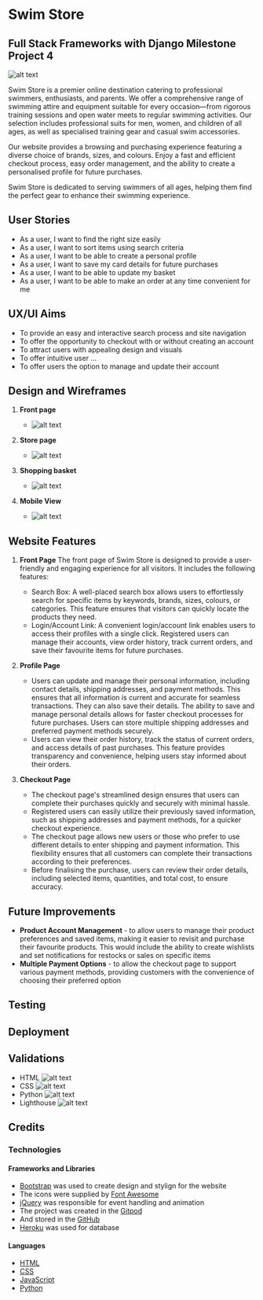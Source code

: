 # Swim Store
## Full Stack Frameworks with Django Milestone Project 4 

  ![alt text](https://github.com/hh859/SwimStore/blob/main/pictures/website/main%20page.png)

Swim Store is a premier online destination catering to professional swimmers, enthusiasts, and parents. We offer a comprehensive range of swimming attire and equipment suitable for every occasion—from rigorous training sessions and open water meets to regular swimming activities. Our selection includes professional suits for men, women, and children of all ages, as well as specialised training gear and casual swim accessories.

Our website provides a browsing and purchasing experience featuring a diverse choice of brands, sizes, and colours. Enjoy a fast and efficient checkout process, easy order management, and the ability to create a personalised profile for future purchases.

Swim Store is dedicated to serving swimmers of all ages, helping them find the perfect gear to enhance their swimming experience.


## User Stories 
 - As a user, I want to find the right size easily
 - As a user, I want to sort items using search criteria
 - As a user, I want to be able to create a personal profile
 - As a user, I want to save my card details for future purchases
 - As a user, I want to be able to update my basket
 - As a user, I want to be able to make an order at any time convenient for me

## UX/UI Aims 
- To provide an easy and interactive search process and site navigation
- To offer the opportunity to checkout with or without creating an account
- To attract users with appealing design and visuals
- To offer intuitive user ...
- To offer users the option to manage and update their account

## Design and Wireframes 
1. **Front page**
   -  ![alt text](https://github.com/hh859/SwimStore/blob/main/pictures/figma/Front%20page.png)
  
2. **Store page**
   - ![alt text](https://github.com/hh859/SwimStore/blob/main/pictures/figma/store%20page.png)
  
3. **Shopping basket**
   - ![alt text](https://github.com/hh859/SwimStore/blob/main/pictures/figma/Shopping%20basket.png)

4. **Mobile View**
   - ![alt text](https://github.com/hh859/SwimStore/blob/main/pictures/figma/mobile%20view.png)

## Website Features
1. **Front Page**
The front page of Swim Store is designed to provide a user-friendly and engaging experience for all visitors. It includes the following features:
   - Search Box: A well-placed search box allows users to effortlessly search for specific items by keywords, brands, sizes, colours, or categories. This feature ensures that visitors can quickly locate the products they need.
   - Login/Account Link: A convenient login/account link enables users to access their profiles with a single click. Registered users can manage their accounts, view order history, track current orders, and save their favourite items for future purchases.

2. **Profile Page**
   -  Users can update and manage their personal information, including contact details, shipping addresses, and payment methods. This ensures that all information is current and accurate for seamless transactions. They can also save their details. The ability to save and manage personal details allows for faster checkout processes for future purchases. Users can store multiple shipping addresses and preferred payment methods securely.
   - Users can view their order history, track the status of current orders, and access details of past purchases. This feature provides transparency and convenience, helping users stay informed about their orders.

3. **Checkout Page**
   - The checkout page's streamlined design ensures that users can complete their purchases quickly and securely with minimal hassle.
   - Registered users can easily utilize their previously saved information, such as shipping addresses and payment methods, for a quicker checkout experience.
   - The checkout page allows new users or those who prefer to use different details to enter shipping and payment information. This flexibility ensures that all customers can complete their transactions according to their preferences.
   - Before finalising the purchase, users can review their order details, including selected items, quantities, and total cost, to ensure accuracy.

## Future Improvements
- **Product Account Management** - to allow users to manage their product preferences and saved items, making it easier to revisit and purchase their favourite products. This would include the ability to create wishlists and set notifications for restocks or sales on specific items
- **Multiple Payment Options** - to allow the checkout page to support various payment methods, providing customers with the convenience of choosing their preferred option

## Testing 

## Deployment 


## Validations
 - HTML
  ![alt text](link)
 - CSS
  ![alt text](link)
 - Python
  ![alt text](link)
 - Lighthouse
  ![alt text](link)


## Credits 
### Technologies 
#### Frameworks and Libraries 
- [Bootstrap](https://getbootstrap.com/) was used to create design and stylign for the website 
- The icons were supplied by [Font Awesome](https://fontawesome.com/)
- [jQuery](https://jquery.com/) was responsible for event handling and animation 
- The project was created in the [Gitpod](https://www.gitpod.io/ )
- And stored in the [GitHub](https://github.com) 
- [Heroku](https://www.heroku.com/) was used for database 

#### Languages 
- [HTML](https://www.w3schools.com/html/)
- [CSS](https://www.w3schools.com/css/)
- [JavaScript](https://www.javascript.com/)
- [Python](https://www.python.org/)




